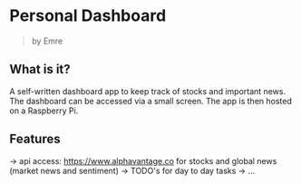 # Personal Dashboard

> by Emre

## What is it?

A self-written dashboard app to keep track of stocks and important news. The dashboard can be accessed via a small screen. The app is then hosted on a Raspberry Pi.

## Features

$\rightarrow$ api access: https://www.alphavantage.co for stocks and global news (market news and sentiment)
$\rightarrow$ TODO's for day to day tasks
$\rightarrow$ $\dots$
